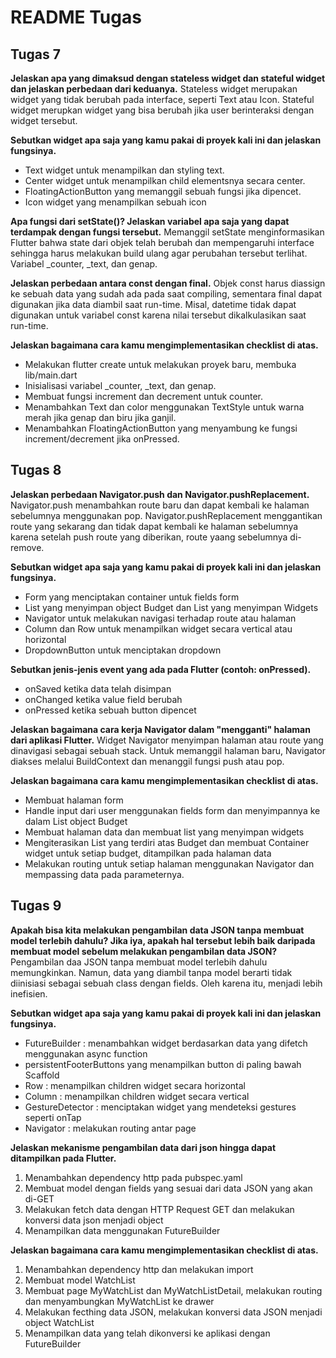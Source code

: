 # README Tugas

## Tugas 7

**Jelaskan apa yang dimaksud dengan stateless widget dan stateful widget dan jelaskan perbedaan dari keduanya.**
Stateless widget merupakan widget yang tidak berubah pada interface, seperti Text atau Icon. Stateful widget merupkan widget yang bisa berubah jika user berinteraksi dengan widget tersebut.

**Sebutkan widget apa saja yang kamu pakai di proyek kali ini dan jelaskan fungsinya.**
- Text widget untuk menampilkan dan styling text.
- Center widget untuk menampilkan child elementsnya secara center.
- FloatingActionButton yang memanggil sebuah fungsi jika dipencet.
- Icon widget yang menampilkan sebuah icon

**Apa fungsi dari setState()? Jelaskan variabel apa saja yang dapat terdampak dengan fungsi tersebut.**
Memanggil setState menginformasikan Flutter bahwa state dari objek telah berubah dan mempengaruhi interface sehingga harus melakukan build ulang agar perubahan tersebut terlihat. Variabel _counter, _text, dan genap.

**Jelaskan perbedaan antara const dengan final.**
Objek const harus diassign ke sebuah data yang sudah ada pada saat compiling, sementara final dapat digunakan jika data diambil saat run-time. Misal, datetime tidak dapat digunakan untuk variabel const karena nilai tersebut dikalkulasikan saat run-time.

**Jelaskan bagaimana cara kamu mengimplementasikan checklist di atas.**
- Melakukan flutter create untuk melakukan proyek baru, membuka lib/main.dart
- Inisialisasi variabel _counter, _text, dan genap.
- Membuat fungsi increment dan decrement untuk counter.
- Menambahkan Text dan color menggunakan TextStyle untuk warna merah jika genap dan biru jika ganjil.
- Menambahkan FloatingActionButton yang menyambung ke fungsi increment/decrement jika onPressed.

## Tugas 8

**Jelaskan perbedaan Navigator.push dan Navigator.pushReplacement.**
Navigator.push menambahkan route baru dan dapat kembali ke halaman sebelumnya menggunakan pop.
Navigator.pushReplacement menggantikan route yang sekarang dan tidak dapat kembali ke halaman sebelumnya karena setelah push route yang diberikan, route yaang sebelumnya di-remove.

**Sebutkan widget apa saja yang kamu pakai di proyek kali ini dan jelaskan fungsinya.**
- Form yang menciptakan container untuk fields form
- List yang menyimpan object Budget dan List yang menyimpan Widgets
- Navigator untuk melakukan navigasi terhadap route atau halaman
- Column dan Row untuk menampilkan widget secara vertical atau horizontal
- DropdownButton untuk menciptakan dropdown

**Sebutkan jenis-jenis event yang ada pada Flutter (contoh: onPressed).**
- onSaved ketika data telah disimpan
- onChanged ketika value field berubah
- onPressed ketika sebuah button dipencet

**Jelaskan bagaimana cara kerja Navigator dalam "mengganti" halaman dari aplikasi Flutter.**
Widget Navigator menyimpan halaman atau route yang dinavigasi sebagai sebuah stack. Untuk memanggil halaman baru, Navigator diakses melalui BuildContext dan menanggil fungsi push atau pop.

**Jelaskan bagaimana cara kamu mengimplementasikan checklist di atas.**
- Membuat halaman form
- Handle input dari user menggunakan fields form dan menyimpannya ke dalam List object Budget
- Membuat halaman data dan membuat list yang menyimpan widgets
- Mengiterasikan List yang terdiri atas Budget dan membuat Container widget untuk setiap budget, ditampilkan pada halaman data
- Melakukan routing untuk setiap halaman menggunakan Navigator dan mempassing data pada parameternya.

## Tugas 9

**Apakah bisa kita melakukan pengambilan data JSON tanpa membuat model terlebih dahulu? Jika iya, apakah hal tersebut lebih baik daripada membuat model sebelum melakukan pengambilan data JSON?**
Pengambilan daa JSON tanpa membuat model terlebih dahulu memungkinkan. Namun, data yang diambil tanpa model berarti tidak diinisiasi sebagai sebuah class dengan fields. Oleh karena itu, menjadi lebih inefisien.

**Sebutkan widget apa saja yang kamu pakai di proyek kali ini dan jelaskan fungsinya.**
- FutureBuilder : menambahkan widget berdasarkan data yang difetch menggunakan async function
- persistentFooterButtons yang menampilkan button di paling bawah Scaffold
- Row : menampilkan children widget secara horizontal
- Column : menampilkan children widget secara vertical
- GestureDetector : menciptakan widget yang mendeteksi gestures seperti onTap
- Navigator : melakukan routing antar page

**Jelaskan mekanisme pengambilan data dari json hingga dapat ditampilkan pada Flutter.**
1. Menambahkan dependency http pada pubspec.yaml
2. Membuat model dengan fields yang sesuai dari data JSON yang akan di-GET
3. Melakukan fetch data dengan HTTP Request GET dan melakukan konversi data json menjadi object
4. Menampilkan data menggunakan FutureBuilder

**Jelaskan bagaimana cara kamu mengimplementasikan checklist di atas.**
1. Menambahkan dependency http dan melakukan import
2. Membuat model WatchList
3. Membuat page MyWatchList dan MyWatchListDetail, melakukan routing dan menyambungkan MyWatchList ke drawer
4. Melakukan fecthing data JSON, melakukan konversi data JSON menjadi object WatchList
5. Menampilkan data yang telah dikonversi ke aplikasi dengan FutureBuilder 